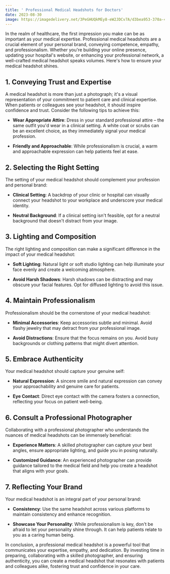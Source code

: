 ```yaml
---
title: ' Professional Medical Headshots for Doctors'
date: 2023-08-30
image: https://imagedelivery.net/3PeGHUQkMEy8-eW2JDCv7A/d3bea953-370a-42bd-5eff-6e0e6cbeb700/hq
---
```


In the realm of healthcare, the first impression you make can be as important as your medical expertise. Professional medical headshots are a crucial element of your personal brand, conveying competence, empathy, and professionalism. Whether you're building your online presence, updating your hospital's website, or enhancing your professional network, a well-crafted medical headshot speaks volumes. Here's how to ensure your medical headshot shines.

## **1. Conveying Trust and Expertise**

A medical headshot is more than just a photograph; it's a visual representation of your commitment to patient care and clinical expertise. When patients or colleagues see your headshot, it should inspire confidence and trust. Consider the following tips to achieve this:

- **Wear Appropriate Attire**: Dress in your standard professional attire – the same outfit you'd wear in a clinical setting. A white coat or scrubs can be an excellent choice, as they immediately signal your medical profession.

- **Friendly and Approachable**: While professionalism is crucial, a warm and approachable expression can help patients feel at ease.

## **2. Selecting the Right Setting**

The setting of your medical headshot should complement your profession and personal brand:

- **Clinical Setting**: A backdrop of your clinic or hospital can visually connect your headshot to your workplace and underscore your medical identity.

- **Neutral Background**: If a clinical setting isn't feasible, opt for a neutral background that doesn't distract from your image.

## **3. Lighting and Composition**

The right lighting and composition can make a significant difference in the impact of your medical headshot:

- **Soft Lighting**: Natural light or soft studio lighting can help illuminate your face evenly and create a welcoming atmosphere.

- **Avoid Harsh Shadows**: Harsh shadows can be distracting and may obscure your facial features. Opt for diffused lighting to avoid this issue.

## **4. Maintain Professionalism**

Professionalism should be the cornerstone of your medical headshot:

- **Minimal Accessories**: Keep accessories subtle and minimal. Avoid flashy jewelry that may detract from your professional image.

- **Avoid Distractions**: Ensure that the focus remains on you. Avoid busy backgrounds or clothing patterns that might divert attention.

## **5. Embrace Authenticity**

Your medical headshot should capture your genuine self:

- **Natural Expression**: A sincere smile and natural expression can convey your approachability and genuine care for patients.

- **Eye Contact**: Direct eye contact with the camera fosters a connection, reflecting your focus on patient well-being.

## **6. Consult a Professional Photographer**

Collaborating with a professional photographer who understands the nuances of medical headshots can be immensely beneficial:

- **Experience Matters**: A skilled photographer can capture your best angles, ensure appropriate lighting, and guide you in posing naturally.

- **Customized Guidance**: An experienced photographer can provide guidance tailored to the medical field and help you create a headshot that aligns with your goals.

## **7. Reflecting Your Brand**

Your medical headshot is an integral part of your personal brand:

- **Consistency**: Use the same headshot across various platforms to maintain consistency and enhance recognition.

- **Showcase Your Personality**: While professionalism is key, don't be afraid to let your personality shine through. It can help patients relate to you as a caring human being.

In conclusion, a professional medical headshot is a powerful tool that communicates your expertise, empathy, and dedication. By investing time in preparing, collaborating with a skilled photographer, and ensuring authenticity, you can create a medical headshot that resonates with patients and colleagues alike, fostering trust and confidence in your care.
